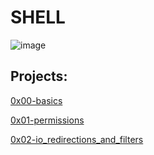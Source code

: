 # SHELL

![image](https://s3.amazonaws.com/intranet-projects-files/holbertonschool-sysadmin_devops/205/image.jpg)


## Projects:

[0x00-basics](https://github.com/SilvanaJ90/holbertonschool-shell/tree/master/0x00-basics)

[0x01-permissions](https://github.com/SilvanaJ90/holbertonschool-shell/tree/master/0x01-permissions)

[0x02-io_redirections_and_filters](https://github.com/SilvanaJ90/holbertonschool-shell/tree/master/0x02-io_redirections_and_filters)
